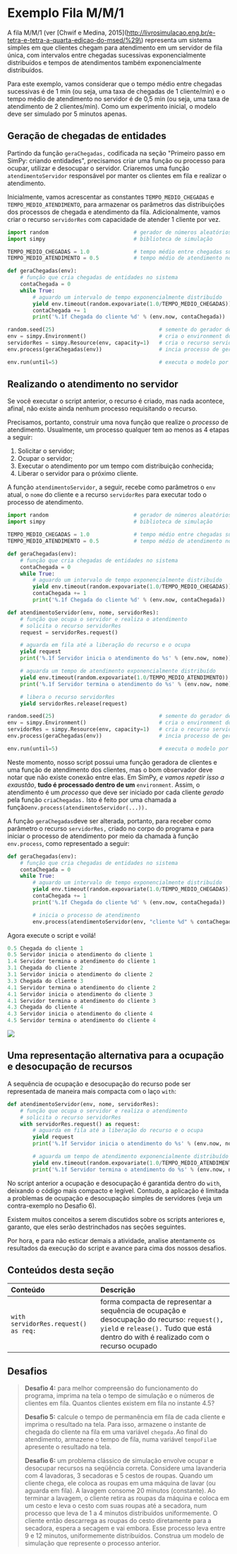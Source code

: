 # Exemplo Fila M\/M\/1

A fila M/M/1 \(ver [Chwif e Medina, 2015](http://livrosimulacao.eng.br/e-tetra-e-tetra-a-quarta-edicao-do-msed/%29\) representa um sistema simples em que clientes chegam para atendimento em um servidor de fila única, com intervalos entre chegadas sucessivas exponencialmente distribuídos e tempos de atendimentos também exponencialmente distribuídos.

Para este exemplo, vamos considerar que o tempo médio entre chegadas sucessivas é de 1 min \(ou seja, uma taxa de chegadas de 1 cliente/min\) e o tempo médio de atendimento no servidor é de 0,5 min \(ou seja, uma taxa de atendimento de 2 clientes/min\). Como um experimento inicial, o modelo deve ser simulado por 5 minutos apenas.

## Geração de chegadas de entidades

Partindo da função `geraChegadas,` codificada na seção "Primeiro passo em SimPy: criando entidades", precisamos criar uma função ou processo para ocupar, utilizar e desocupar o servidor. Criaremos uma função `atendimentoServidor` responsável por manter os clientes em fila e realizar o atendimento.

Inicialmente, vamos acrescentar as constantes `TEMPO_MEDIO_CHEGADAS` e `TEMPO_MEDIO_ATENDIMENTO`, para armazenar os parâmetros das distribuições dos processos de chegada e atendimento da fila. Adicionalmente, vamos criar o recurso `servidorRes` com capacidade de atender 1 cliente por vez.

```python
import random                           # gerador de números aleatórios
import simpy                            # biblioteca de simulação

TEMPO_MEDIO_CHEGADAS = 1.0              # tempo médio entre chegadas sucessivas de clientes
TEMPO_MEDIO_ATENDIMENTO = 0.5           # tempo médio de atendimento no servidor

def geraChegadas(env):
    # função que cria chegadas de entidades no sistema
    contaChegada = 0
    while True:
        # aguardo um intervalo de tempo exponencialmente distribuído
        yield env.timeout(random.expovariate(1.0/TEMPO_MEDIO_CHEGADAS))
        contaChegada += 1
        print('%.1f Chegada do cliente %d' % (env.now, contaChegada))

random.seed(25)                                 # semente do gerador de números aleatórios
env = simpy.Environment()                       # cria o environment do modelo
servidorRes = simpy.Resource(env, capacity=1)   # cria o recurso servidorRes
env.process(geraChegadas(env))                  # incia processo de geração de chegadas

env.run(until=5)                                # executa o modelo por 5 min
```

## Realizando o atendimento no servidor

Se você executar o script anterior, o recurso é criado, mas nada acontece, afinal, não existe ainda nenhum processo requisitando o recurso.

Precisamos, portanto, construir uma nova função que realize o _processo_ de atendimento. Usualmente, um processo qualquer tem ao menos as 4 etapas a seguir:

1. Solicitar o servidor;
2. Ocupar o servidor;
3. Executar o atendimento por um tempo com distribuição conhecida;
4. Liberar o servidor para o próximo cliente.

A função `atendimentoServidor`, a seguir, recebe como parâmetros o `env` atual, o `nome` do cliente e a recurso `servidorRes` para executar todo o processo de atendimento.

```python
import random                           # gerador de números aleatórios
import simpy                            # biblioteca de simulação

TEMPO_MEDIO_CHEGADAS = 1.0              # tempo médio entre chegadas sucessivas de clientes
TEMPO_MEDIO_ATENDIMENTO = 0.5           # tempo médio de atendimento no servidor

def geraChegadas(env):
    # função que cria chegadas de entidades no sistema
    contaChegada = 0
    while True:
        # aguardo um intervalo de tempo exponencialmente distribuído
        yield env.timeout(random.expovariate(1.0/TEMPO_MEDIO_CHEGADAS))
        contaChegada += 1
        print('%.1f Chegada do cliente %d' % (env.now, contaChegada))

def atendimentoServidor(env, nome, servidorRes):
    # função que ocupa o servidor e realiza o atendimento
    # solicita o recurso servidorRes
    request = servidorRes.request()     

    # aguarda em fila até a liberação do recurso e o ocupa
    yield request                       
    print('%.1f Servidor inicia o atendimento do %s' % (env.now, nome))

    # aguarda um tempo de atendimento exponencialmente distribuído
    yield env.timeout(random.expovariate(1.0/TEMPO_MEDIO_ATENDIMENTO))
    print('%.1f Servidor termina o atendimento do %s' % (env.now, nome))

    # libera o recurso servidorRes
    yield servidorRes.release(request) 

random.seed(25)                                 # semente do gerador de números aleatórios
env = simpy.Environment()                       # cria o environment do modelo
servidorRes = simpy.Resource(env, capacity=1)   # cria o recurso servidorRes
env.process(geraChegadas(env))                  # incia processo de geração de chegadas

env.run(until=5)                                # executa o modelo por 5 min
```

Neste momento, nosso script possui uma função geradora de clientes e uma função de atendimento dos clientes, mas o bom observador deve notar que não existe conexão entre elas. Em SimPy, _e vamos repetir isso a exaustão_, **tudo é processado dentro de um** `environment`. Assim, o atendimento é um _processo_ que deve ser iniciado por cada cliente _gerado_ pela função `criaChegadas.` Isto é feito por uma chamada a função`env.process(atendimentoServidor(...)).`

A função `geraChegadas`deve ser alterada, portanto, para receber como parâmetro o recurso `servidorRes,` criado no corpo do programa e para iniciar o processo de atendimento por meio da chamada à função `env.process`, como representado a seguir:

```python
def geraChegadas(env):
    # função que cria chegadas de entidades no sistema
    contaChegada = 0
    while True:
        # aguardo um intervalo de tempo exponencialmente distribuído
        yield env.timeout(random.expovariate(1.0/TEMPO_MEDIO_CHEGADAS))
        contaChegada += 1
        print('%.1f Chegada do cliente %d' % (env.now, contaChegada))

        # inicia o processo de atendimento
        env.process(atendimentoServidor(env, "cliente %d" % contaChegada, servidorRes))
```

Agora execute o script e voilá!

```python
0.5 Chegada do cliente 1
0.5 Servidor inicia o atendimento do cliente 1
1.4 Servidor termina o atendimento do cliente 1
3.1 Chegada do cliente 2
3.1 Servidor inicia o atendimento do cliente 2
3.3 Chegada do cliente 3
4.1 Servidor termina o atendimento do cliente 2
4.1 Servidor inicia o atendimento do cliente 3
4.1 Servidor termina o atendimento do cliente 3
4.3 Chegada do cliente 4
4.3 Servidor inicia o atendimento do cliente 4
4.5 Servidor termina o atendimento do cliente 4
```

![](../../.gitbook/assets/fila_banco_mm1.png)

## Uma representação alternativa para a ocupação e desocupação de recursos

A sequência de ocupação e desocupação do recurso pode ser representada de maneira mais compacta com o laço `with`:

```python
def atendimentoServidor(env, nome, servidorRes):
    # função que ocupa o servidor e realiza o atendimento
    # solicita o recurso servidorRes
    with servidorRes.request() as request:
        # aguarda em fila até a liberação do recurso e o ocupa
        yield request                       
        print('%.1f Servidor inicia o atendimento do %s' % (env.now, nome))

        # aguarda um tempo de atendimento exponencialmente distribuído
        yield env.timeout(random.expovariate(1.0/TEMPO_MEDIO_ATENDIMENTO))
        print('%.1f Servidor termina o atendimento do %s' % (env.now, nome))
```

No script anterior a ocupação e desocupação é garantida dentro do `with`, deixando o código mais compacto e legível. Contudo, a aplicação é limitada a problemas de ocupação e desocupação simples de servidores \(veja um contra-exemplo no Desafio 6\).

Existem muitos conceitos a serem discutidos sobre os scripts anteriores e, garanto, que eles serão destrinchados nas seções seguintes.

Por hora, e para não esticar demais a atividade, analise atentamente os resultados da execução do script e avance para cima dos nossos desafios.

## Conteúdos desta seção

| **Conteúdo** | **Descrição** |
| :--- | :--- |
| `with servidorRes.request() as req:` | forma compacta de representar a sequência de ocupação e desocupação do recurso: `request(), yield` e `release().` Tudo que está dentro do with é realizado com o recurso ocupado |

## Desafios

> **Desafio 4:** para melhor compreensão do funcionamento do programa, imprima na tela o tempo de simulação e o números de clientes em fila. Quantos clientes existem em fila no instante 4.5?
>
> **Desafio 5:** calcule o tempo de permanência em fila de cada cliente e imprima o resultado na tela. Para isso, armazene o instante de chegada do cliente na fila em uma variável `chegada.`Ao final do atendimento, armazene o tempo de fila, numa variável `tempoFila`e apresente o resultado na tela.
>
> **Desafio 6:** um problema clássico de simulação envolve ocupar e desocupar recursos na seqüência correta. Considere uma lavanderia com 4 lavadoras, 3 secadoras e 5 cestos de roupas. Quando um cliente chega, ele coloca as roupas em uma máquina de lavar \(ou aguarda em fila\). A lavagem consome 20 minutos \(constante\). Ao terminar a lavagem, o cliente retira as roupas da máquina e coloca em um cesto e leva o cesto com suas roupas até a secadora, num processo que leva de 1 a 4 minutos distribuídos uniformemente. O cliente então descarrega as roupas do cesto diretamente para a secadora, espera a secagem e vai embora. Esse processo leva entre 9 e 12 minutos, uniformemente distribuídos. Construa um modelo de simulação que represente o processo anterior.

